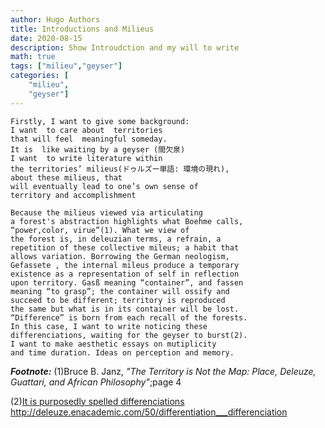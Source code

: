 ```yaml
---
author: Hugo Authors
title: Introductions and Milieus
date: 2020-08-15
description: Show Introudction and my will to write
math: true
tags: ["milieu","geyser"]
categories: [
    "milieu",
    "geyser"]
---
```


```
Firstly, I want to give some background:
I want  to care about  territories
that will feel  meaningful someday.
It is  like waiting by a geyser (間欠泉)
I want  to write literature within
the territories’ milieus(ドゥルズー単語: 環境の現れ),
about these milieus, that
will eventually lead to one’s own sense of
territory and accomplishment

Because the milieus viewed via articulating
a forest's abstraction highlights what Boehme calls,
“power,color, virue”(1). What we view of
the forest is, in deleuzian terms, a refrain, a
repetition of these collective mileus; a habit that
allows variation. Borrowing the German neologism,
Gefassete , the internal mileus produce a temporary
existence as a representation of self in reflection
upon territory. Gasß meaning “container”, and fassen
meaning “to grasp”; the container will ossify and
succeed to be different; territory is reproduced
the same but what is in its container will be lost.
“Difference” is born from each recall of the forests.
In this case, I want to write noticing these
differenciations, waiting for the geyser to burst(2).
I want to make aesthetic essays on mutiplicity
and time duration. Ideas on perception and memory.
```
***Footnote:***
(1)Bruce B. Janz, *"The Territory is Not the Map: Place, Deleuze, Guattari, and African Philosophy"*;page 4

(2)[It is purposedly spelled differenciations](http://deleuze.enacademic.com/50/differentiation___differenciation)
  http://deleuze.enacademic.com/50/differentiation___differenciation
